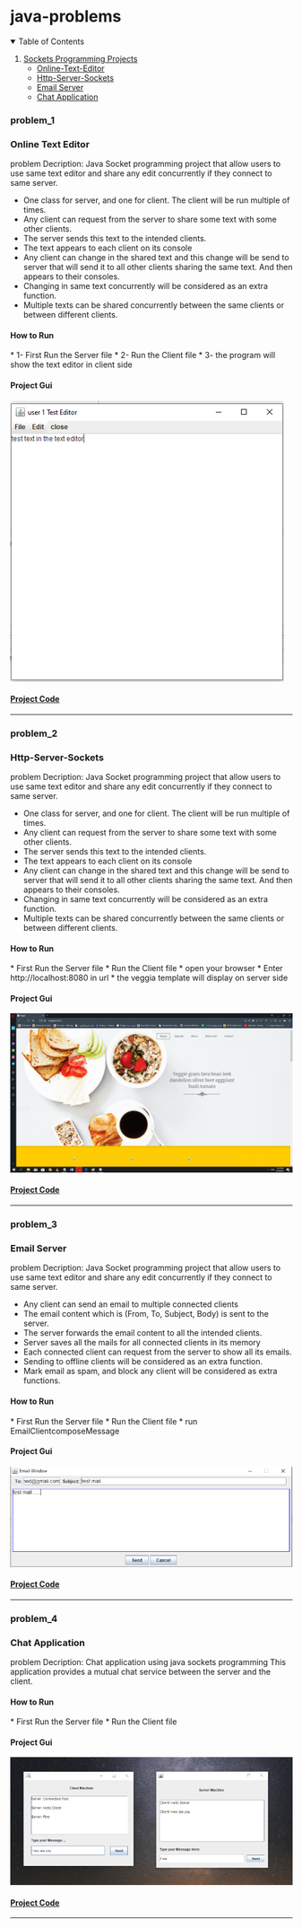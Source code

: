 # java-problems
<!-- TABLE OF CONTENTS -->
<details open="open">
  <summary>Table of Contents</summary>
  <ol>
    <li>
      <a href="#Sockets Programming">Sockets Programming Projects</a>
      <ul>
        <li><a href="#problem_1">Online-Text-Editor</a></li>
      </ul>
      <ul>
        <li><a href="#problem_2">Http-Server-Sockets</a></li>
      </ul>
      <ul>
        <li><a href="#problem_3">Email Server</a></li>
      </ul>
      <ul>
        <li><a href="#problem_4">Chat Application</a></li>
      </ul>
     </li>
  </ol>
</details>




### problem_1
<h3>Online Text Editor</h3>

problem Decription:
Java Socket programming project that allow users to use same text editor and share any edit concurrently if they connect to same server.
* One class for server, and one for client. The client will be run multiple of times.  
* Any client can request from the server to share some text with some other clients. 
* The server sends this text to the intended clients.    
* The text appears to each client on its console
* Any client can change in the shared text and this change will be send to server that will send it to all other clients sharing the same text. And then appears to their consoles. 
* Changing in same text concurrently will be considered as an extra function. 
* Multiple texts can be shared concurrently between the same clients or between different clients. 

<h4>How to Run</h4>
* 1- First Run the Server file 
* 2- Run the Client file 
* 3- the program will show the text editor in client side 

<h4>Project Gui</h4>
<img src="https://github.com/Mohamed-Hamdy/Sockets-Programming-Applications/blob/master/Online%20Text%20Editor/project%20gui.png" alt="Project Gui">

<h4><a href="https://github.com/Mohamed-Hamdy/Sockets-Programming-Applications/tree/master/Online%20Text%20Editor">Project Code</a></h3>
<hr>


### problem_2
<h3>Http-Server-Sockets</h3>

problem Decription:
Java Socket programming project that allow users to use same text editor and share any edit concurrently if they connect to same server.
* One class for server, and one for client. The client will be run multiple of times.  
* Any client can request from the server to share some text with some other clients. 
* The server sends this text to the intended clients.    
* The text appears to each client on its console
* Any client can change in the shared text and this change will be send to server that will send it to all other clients sharing the same text. And then appears to their consoles. 
* Changing in same text concurrently will be considered as an extra function. 
* Multiple texts can be shared concurrently between the same clients or between different clients. 

<h4>How to Run</h4>
* First Run the Server file 
* Run the Client file 
* open your browser 
* Enter http://localhost:8080 in url 
* the veggia template will display on server side 

<h4>Project Gui</h4>
<img src="https://github.com/Mohamed-Hamdy/Sockets-Programming-Applications/blob/master/Http-Server-Sockets/project%20gui.png" alt="Project Gui">

<h4><a href="https://github.com/Mohamed-Hamdy/Sockets-Programming-Applications/tree/master/Http-Server-Sockets">Project Code</a></h3>
<hr>


### problem_3
<h3>Email Server</h3>

problem Decription:
Java Socket programming project that allow users to use same text editor and share any edit concurrently if they connect to same server.
* Any client can send an email to multiple connected clients
* The email content which is (From, To, Subject, Body) is sent to the server. 
* The server forwards the email content to all the intended clients.    
* Server saves all the mails for all connected clients in its memory
* Each connected client can request from the server to show all its emails. 
* Sending to offline clients will be considered as an extra function. 
* Mark email as spam, and block any client will be considered as extra functions.  

<h4>How to Run</h4>
* First Run the Server file 
* Run the Client file 
* run EmailClientcomposeMessage

<h4>Project Gui</h4>
<img src="https://github.com/Mohamed-Hamdy/Sockets-Programming-Applications/blob/master/Email-Server/1.png" alt="Project Gui">

<h4><a href="https://github.com/Mohamed-Hamdy/Sockets-Programming-Applications/tree/master/Email-Server">Project Code</a></h3>


<hr>

### problem_4
<h3>Chat Application</h3>

problem Decription:
Chat application using java sockets programming This application provides a mutual chat service between the server and the client.
<h4>How to Run</h4>
* First Run the Server file 
* Run the Client file 

<h4>Project Gui</h4>
<img src="https://github.com/Mohamed-Hamdy/Sockets-Programming-Applications/blob/master/Chat-Application/ScreenShot.png" alt="Project Gui">

<h4><a href="https://github.com/Mohamed-Hamdy/Sockets-Programming-Applications/tree/master/Chat-Application">Project Code</a></h3>


<hr>
